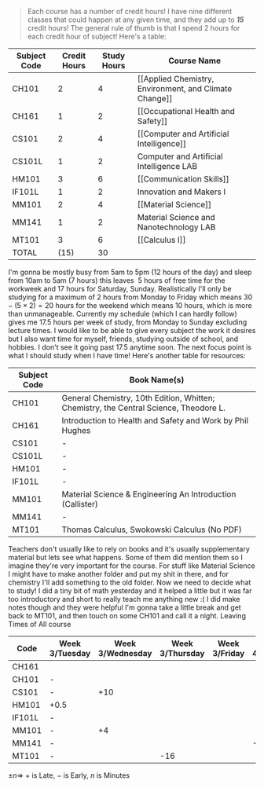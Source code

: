 > Each course has a number of credit hours! I have nine different classes that could happen at any given time, and they add up to ***15*** credit hours!
> The general rule of thumb is that I spend 2 hours for each credit hour of subject! Here's a table:

| Subject Code | Credit Hours | Study Hours | Course Name                                            |
| ------------ | ------------ | ----------- | ------------------------------------------------------ |
| CH101        | 2            | 4           | [[Applied Chemistry, Environment, and Climate Change]] |
| CH161        | 1            | 2           | [[Occupational Health and Safety]]                     |
| CS101        | 2            | 4           | [[Computer and Artificial Intelligence]]               |
| CS101L       | 1            | 2           | Computer and Artificial Intelligence LAB               |
| HM101        | 3            | 6           | [[Communication Skills]]                               |
| IF101L       | 1            | 2           | Innovation and Makers I                                |
| MM101        | 2            | 4           | [[Material Science]]                                   |
| MM141        | 1            | 2           | Material Science and Nanotechnology LAB                |
| MT101        | 3            | 6           | [[Calculus I]]                                        |
| TOTAL        | (15)         | 30          |                                                        |
I'm gonna be mostly busy from 5am to 5pm ($12$ hours of the day) and sleep from 10am to 5am ($7$ hours) this leaves $~5$ hours of free time for the workweek and $17$ hours for Saturday, Sunday.
Realistically I'll only be studying for a maximum of $2$ hours from Monday to Friday which means $30 - (5 \times 2) = 20$ hours for the weekend which means $10$ hours, which is more than unmanageable.
Currently my schedule (which I can hardly follow) gives me $17.5$ hours per week of study, from Monday to Sunday excluding lecture times.
I would like to be able to give every subject the work it desires but I also want time for myself, friends, studying outside of school, and hobbies. I don't see it going past $17.5$ anytime soon.
The next focus point is what I should study when I have time! Here's another table for resources:

| Subject Code | Book Name(s)                                                                          |
| ------------ | ------------------------------------------------------------------------------------- |
| CH101        | General Chemistry, 10th Edition, Whitten; Chemistry, the Central Science, Theodore L. |
| CH161        | Introduction to Health and Safety and Work by Phil Hughes                             |
| CS101        | -                                                                                     |
| CS101L       | -                                                                                     |
| HM101        | -                                                                                     |
| IF101L       | -                                                                                     |
| MM101        | Material Science & Engineering An Introduction (Callister)                            |
| MM141        | -                                                                                     |
| MT101        | Thomas Calculus, Swokowski Calculus (No PDF)                                          |
Teachers don't usually like to rely on books and it's usually supplementary material but lets see what happens. Some of them did mention them so I imagine they're very important for the course.
For stuff like Material Science I might have to make another folder and put my shit in there, and for chemistry I'll add something to the old folder.
Now we need to decide what to study! I did a tiny bit of math yesterday and it helped a little but it was far too introductory and short to really teach me anything new :( I did make notes though and they were helpful 
I'm gonna take a little break and get back to MT101, and then touch on some CH101 and call it a night.
Leaving Times of All course

| Code   | Week 3/Tuesday | Week 3/Wednesday | Week 3/Thursday | Week 3/Friday | Week 4/Monday | Week 4/Tuesday | Week 4/Wednesday |
| ------ | -------------- | ---------------- | --------------- | ------------- | ------------- | -------------- | ---------------- |
| CH161  |                |                  |                 |               |               | +3             |                  |
| CH101  | -              |                  |                 |               |               |                | +5               |
| CS101  | -              | +10              |                 |               |               |                |                  |
| HM101  | +0.5           |                  |                 |               |               |                |                  |
| IF101L | -              |                  |                 |               |               |                |                  |
| MM101  | -              | +4               |                 |               |               | -7             |                  |
| MM141  | -              |                  |                 |               | -69           |                |                  |
| MT101  | -              |                  | -16             |               |               | -6             |                  |
$\pm n \Rightarrow$ $+$ is Late, $-$ is Early, $n$ is Minutes
